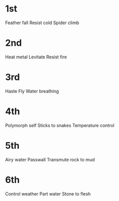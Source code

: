 # 1st
Feather fall
Resist cold
Spider climb
# 2nd
Heat metal
Levitate
Resist fire
# 3rd
Haste
Fly
Water breathing
# 4th
Polymorph self
Sticks to snakes
Temperature control

# 5th
Airy water
Passwall
Transmute rock to mud

# 6th
Control weather
Part water
Stone to flesh
